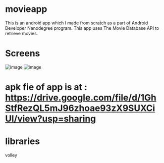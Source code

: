 # movieapp
This is an android app which I made from scratch as a part of Android Developer Nanodegree program. 
This app uses The Movie Database API to retrieve movies.

# Screens
![image](https://user-images.githubusercontent.com/55751958/113506840-ba4feb00-9564-11eb-94f8-11849893c01c.png)
![image](https://user-images.githubusercontent.com/55751958/113507025-b7a1c580-9565-11eb-8cdb-27f9dd6c936b.png)


# apk fie of app is at :      https://drive.google.com/file/d/1GhStfRezQL5mJ96zhoae93zX9SUXCiUI/view?usp=sharing
# libraries 
volley
